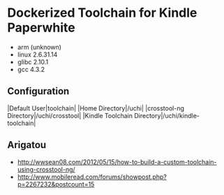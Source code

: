 
Dockerized Toolchain for Kindle Paperwhite
==========================================

- arm (unknown)
- linux 2.6.31.14
- glibc 2.10.1
- gcc 4.3.2


Configuration
-------------

|Default User|toolchain|
|Home Directory|/uchi|
|crosstool-ng Directory|/uchi/crosstool|
|Kindle Toolchain Directory|/uchi/kindle-toolchain|



Arigatou
--------

- http://wwsean08.com/2012/05/15/how-to-build-a-custom-toolchain-using-crosstool-ng/
- http://www.mobileread.com/forums/showpost.php?p=2267232&postcount=15

